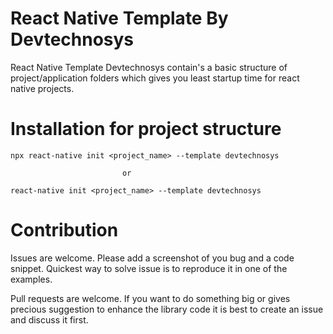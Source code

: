 # React Native Template By Devtechnosys

React Native Template Devtechnosys contain's a basic structure of project/application folders which gives you least startup time for react native projects.

		
# Installation for project structure

	npx react-native init <project_name> --template devtechnosys
											
                             or

  	react-native init <project_name> --template devtechnosys


# Contribution

Issues are welcome. Please add a screenshot of you bug and a code snippet. Quickest way to solve issue is to reproduce it in one of the examples.

Pull requests are welcome. If you want to do something big or gives precious suggestion to enhance the library code it is best to create an issue and discuss it first.
